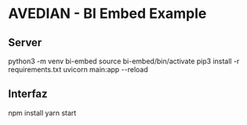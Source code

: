 # AVEDIAN - BI Embed Example

## Server
python3 -m venv bi-embed
source bi-embed/bin/activate
pip3 install -r requirements.txt
uvicorn main:app --reload

## Interfaz
npm install
yarn start